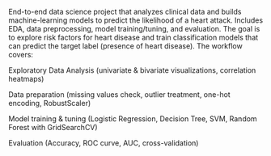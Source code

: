 End-to-end data science project that analyzes clinical data and builds machine-learning models to predict the likelihood of a heart attack. Includes EDA, data preprocessing, model training/tuning, and evaluation.
The goal is to explore risk factors for heart disease and train classification models that can predict the target label (presence of heart disease).
The workflow covers:

Exploratory Data Analysis (univariate & bivariate visualizations, correlation heatmaps)

Data preparation (missing values check, outlier treatment, one-hot encoding, RobustScaler)

Model training & tuning (Logistic Regression, Decision Tree, SVM, Random Forest with GridSearchCV)

Evaluation (Accuracy, ROC curve, AUC, cross-validation)
